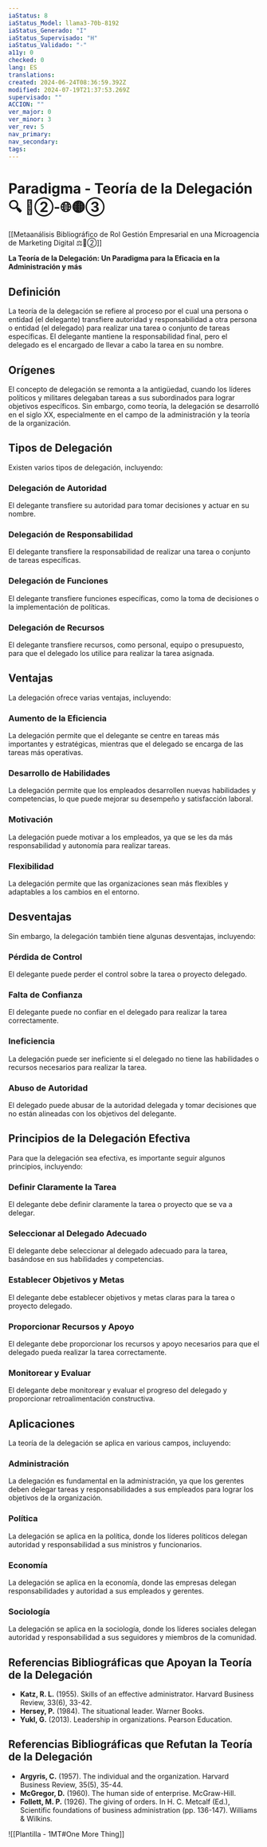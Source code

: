 ```yaml
---
iaStatus: 8
iaStatus_Model: llama3-70b-8192
iaStatus_Generado: "I"
iaStatus_Supervisado: "H"
iaStatus_Validado: "-"
a11y: 0
checked: 0
lang: ES
translations: 
created: 2024-06-24T08:36:59.392Z
modified: 2024-07-19T21:37:53.269Z
supervisado: ""
ACCION: ""
ver_major: 0
ver_minor: 3
ver_rev: 5
nav_primary: 
nav_secondary: 
tags:
---
```

# Paradigma - Teoría de la Delegación 🔍️ 🔴②-🌐🟡③

[[Metaanálisis Bibliográfico de Rol Gestión Empresarial en una Microagencia de Marketing Digital ⚖️🔴②]]

**La Teoría de la Delegación: Un Paradigma para la Eficacia en la Administración y más**

## Definición

La teoría de la delegación se refiere al proceso por el cual una persona o entidad (el delegante) transfiere autoridad y responsabilidad a otra persona o entidad (el delegado) para realizar una tarea o conjunto de tareas específicas. El delegante mantiene la responsabilidad final, pero el delegado es el encargado de llevar a cabo la tarea en su nombre.

## Orígenes

El concepto de delegación se remonta a la antigüedad, cuando los líderes políticos y militares delegaban tareas a sus subordinados para lograr objetivos específicos. Sin embargo, como teoría, la delegación se desarrolló en el siglo XX, especialmente en el campo de la administración y la teoría de la organización.

## Tipos de Delegación

Existen varios tipos de delegación, incluyendo:

### Delegación de Autoridad

El delegante transfiere su autoridad para tomar decisiones y actuar en su nombre.

### Delegación de Responsabilidad

El delegante transfiere la responsabilidad de realizar una tarea o conjunto de tareas específicas.

### Delegación de Funciones

El delegante transfiere funciones específicas, como la toma de decisiones o la implementación de políticas.

### Delegación de Recursos

El delegante transfiere recursos, como personal, equipo o presupuesto, para que el delegado los utilice para realizar la tarea asignada.

## Ventajas

La delegación ofrece varias ventajas, incluyendo:

### Aumento de la Eficiencia

La delegación permite que el delegante se centre en tareas más importantes y estratégicas, mientras que el delegado se encarga de las tareas más operativas.

### Desarrollo de Habilidades

La delegación permite que los empleados desarrollen nuevas habilidades y competencias, lo que puede mejorar su desempeño y satisfacción laboral.

### Motivación

La delegación puede motivar a los empleados, ya que se les da más responsabilidad y autonomía para realizar tareas.

### Flexibilidad

La delegación permite que las organizaciones sean más flexibles y adaptables a los cambios en el entorno.

## Desventajas

Sin embargo, la delegación también tiene algunas desventajas, incluyendo:

### Pérdida de Control

El delegante puede perder el control sobre la tarea o proyecto delegado.

### Falta de Confianza

El delegante puede no confiar en el delegado para realizar la tarea correctamente.

### Ineficiencia

La delegación puede ser ineficiente si el delegado no tiene las habilidades o recursos necesarios para realizar la tarea.

### Abuso de Autoridad

El delegado puede abusar de la autoridad delegada y tomar decisiones que no están alineadas con los objetivos del delegante.

## Principios de la Delegación Efectiva

Para que la delegación sea efectiva, es importante seguir algunos principios, incluyendo:

### Definir Claramente la Tarea

El delegante debe definir claramente la tarea o proyecto que se va a delegar.

### Seleccionar al Delegado Adecuado

El delegante debe seleccionar al delegado adecuado para la tarea, basándose en sus habilidades y competencias.

### Establecer Objetivos y Metas

El delegante debe establecer objetivos y metas claras para la tarea o proyecto delegado.

### Proporcionar Recursos y Apoyo

El delegante debe proporcionar los recursos y apoyo necesarios para que el delegado pueda realizar la tarea correctamente.

### Monitorear y Evaluar

El delegante debe monitorear y evaluar el progreso del delegado y proporcionar retroalimentación constructiva.

## Aplicaciones

La teoría de la delegación se aplica en various campos, incluyendo:

### Administración

La delegación es fundamental en la administración, ya que los gerentes deben delegar tareas y responsabilidades a sus empleados para lograr los objetivos de la organización.

### Política

La delegación se aplica en la política, donde los líderes políticos delegan autoridad y responsabilidad a sus ministros y funcionarios.

### Economía

La delegación se aplica en la economía, donde las empresas delegan responsabilidades y autoridad a sus empleados y gerentes.

### Sociología

La delegación se aplica en la sociología, donde los líderes sociales delegan autoridad y responsabilidad a sus seguidores y miembros de la comunidad.

## Referencias Bibliográficas que Apoyan la Teoría de la Delegación

* **Katz, R. L.** (1955). Skills of an effective administrator. Harvard Business Review, 33(6), 33-42.
* **Hersey, P.** (1984). The situational leader. Warner Books.
* **Yukl, G.** (2013). Leadership in organizations. Pearson Education.

## Referencias Bibliográficas que Refutan la Teoría de la Delegación

* **Argyris, C.** (1957). The individual and the organization. Harvard Business Review, 35(5), 35-44.
* **McGregor, D.** (1960). The human side of enterprise. McGraw-Hill.
* **Follett, M. P.** (1926). The giving of orders. In H. C. Metcalf (Ed.), Scientific foundations of business administration (pp. 136-147). Williams & Wilkins.


![[Plantilla - 1MT#One More Thing]]